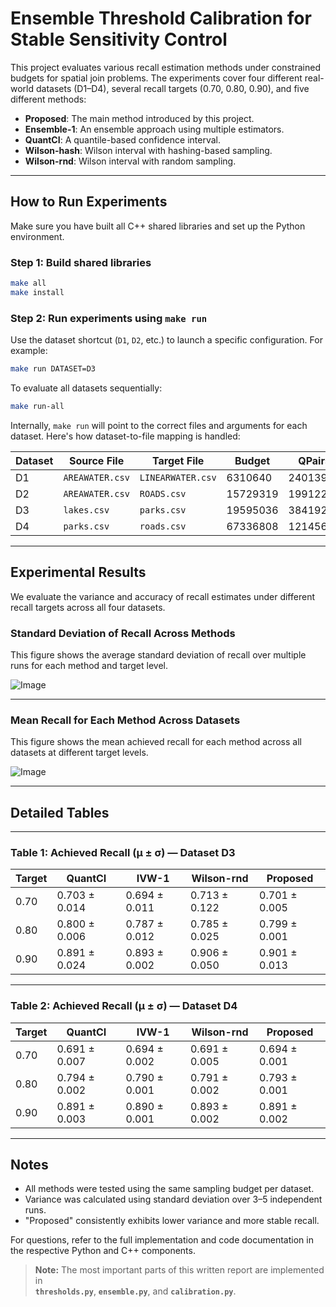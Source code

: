 
# Ensemble Threshold Calibration for Stable Sensitivity Control

This project evaluates various recall estimation methods under constrained budgets for spatial join problems. The experiments cover four different real-world datasets (D1–D4), several recall targets (0.70, 0.80, 0.90), and five different methods:

- **Proposed**: The main method introduced by this project.
- **Ensemble-1**: An ensemble approach using multiple estimators.
- **QuantCI**: A quantile-based confidence interval.
- **Wilson-hash**: Wilson interval with hashing-based sampling.
- **Wilson-rnd**: Wilson interval with random sampling.

---

## How to Run Experiments

Make sure you have built all C++ shared libraries and set up the Python environment.

### Step 1: Build shared libraries
```bash
make all
make install
```

### Step 2: Run experiments using `make run`
Use the dataset shortcut (`D1`, `D2`, etc.) to launch a specific configuration. For example:
```bash
make run DATASET=D3
```

To evaluate all datasets sequentially:
```bash
make run-all
```

Internally, `make run` will point to the correct files and arguments for each dataset. Here's how dataset-to-file mapping is handled:

| Dataset | Source File      | Target File      | Budget   | QPairs   |
|---------|------------------|------------------|----------|----------|
| D1      | `AREAWATER.csv`  | `LINEARWATER.csv`| 6310640  | 2401396  |
| D2      | `AREAWATER.csv`  | `ROADS.csv`      | 15729319 | 199122   |
| D3      | `lakes.csv`      | `parks.csv`      | 19595036 | 3841922  |
| D4      | `parks.csv`      | `roads.csv`      | 67336808 |12145630  |

---

## Experimental Results

We evaluate the variance and accuracy of recall estimates under different recall targets across all four datasets.

### Standard Deviation of Recall Across Methods
This figure shows the average standard deviation of recall over multiple runs for each method and target level.


![Image](https://github.com/user-attachments/assets/e8b9bd72-bf73-4f23-93e4-2c6aac611094)

---

###  Mean Recall for Each Method Across Datasets
This figure shows the mean achieved recall for each method across all datasets at different target levels.

![Image](https://github.com/user-attachments/assets/5f064baa-f4d6-48fb-84ab-91f28b62d290)

---

## Detailed Tables


---

### Table 1: Achieved Recall (μ ± σ) — Dataset D3

| Target | QuantCI         | IVW-1          | Wilson-rnd      | Proposed        |
|--------|------------------|----------------|------------------|------------------|
| 0.70   | 0.703 ± 0.014    | 0.694 ± 0.011  | 0.713 ± 0.122    | 0.701 ± 0.005    |
| 0.80   | 0.800 ± 0.006    | 0.787 ± 0.012  | 0.785 ± 0.025    | 0.799 ± 0.001    |
| 0.90   | 0.891 ± 0.024    | 0.893 ± 0.002  | 0.906 ± 0.050    | 0.901 ± 0.013    |

---

### Table 2: Achieved Recall (μ ± σ) — Dataset D4

| Target | QuantCI         | IVW-1          | Wilson-rnd      | Proposed        |
|--------|------------------|----------------|------------------|------------------|
| 0.70   | 0.691 ± 0.007    | 0.694 ± 0.002  | 0.691 ± 0.005    | 0.694 ± 0.001    |
| 0.80   | 0.794 ± 0.002    | 0.790 ± 0.001  | 0.791 ± 0.002    | 0.793 ± 0.001    |
| 0.90   | 0.891 ± 0.003    | 0.890 ± 0.001  | 0.893 ± 0.002    | 0.891 ± 0.002    |

---

## Notes

- All methods were tested using the same sampling budget per dataset.
- Variance was calculated using standard deviation over 3–5 independent runs.
- "Proposed" consistently exhibits lower variance and more stable recall.

For questions, refer to the full implementation and code documentation in the respective Python and C++ components.
> **Note:** The most important parts of this written report are implemented in  
> **`thresholds.py`**, **`ensemble.py`**, and **`calibration.py`**.


